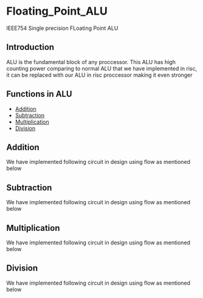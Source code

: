 # Floating_Point_ALU
IEEE754 Single precision FLoating Point ALU

## Introduction
ALU is the fundamental block of any proccessor. This ALU has high counting power comparing to normal ALU that we have implemented in risc, it can be replaced with our ALU in risc proccessor making it even stronger

## Functions in ALU
- [Addition](https://github.com/Sairamakula1999/Floating_Point_ALU/blob/main/README.md#Addition)
- [Subtraction](https://github.com/Sairamakula1999/Floating_Point_ALU/blob/main/README.md#Subtraction)
- [Multiplication](https://github.com/Sairamakula1999/Floating_Point_ALU/blob/main/README.md#Multiplication)
- [Division](https://github.com/Sairamakula1999/Floating_Point_ALU/blob/main/README.md#Division)

## Addition
We have implemented following circuit in design using flow as mentioned below

## Subtraction
We have implemented following circuit in design using flow as mentioned below

## Multiplication
We have implemented following circuit in design using flow as mentioned below

## Division
We have implemented following circuit in design using flow as mentioned below
